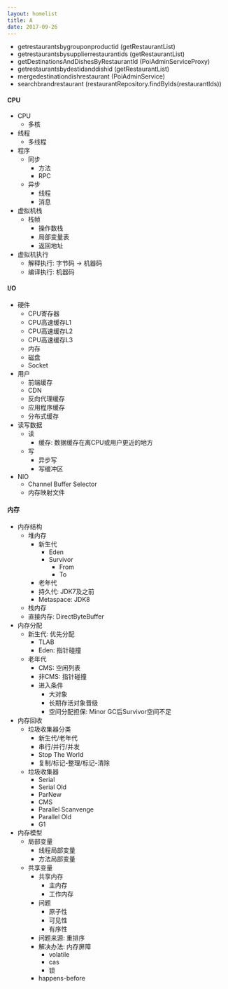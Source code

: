 ```yaml
---
layout: homelist
title: A
date: 2017-09-26
---
```


* getrestaurantsbygrouponproductid          (getRestaurantList)
* getrestaurantsbysupplierrestaurantids     (getRestaurantList)
* getDestinationsAndDishesByRestaurantId    (PoiAdminServiceProxy)
* getrestaurantsbydestidanddishid           (getRestaurantList)
* mergedestinationdishrestaurant            (PoiAdminService)
* searchbrandrestaurant                     (restaurantRepository.findByIds(restaurantIds))

#### CPU

* CPU
    * 多核
* 线程
    * 多线程
* 程序
    * 同步
        * 方法
        * RPC
    * 异步
        * 线程
        * 消息
* 虚拟机栈
    * 栈帧
        * 操作数栈
        * 局部变量表
        * 返回地址
* 虚拟机执行
    * 解释执行: 字节码 -&gt; 机器码
    * 编译执行: 机器码

#### I/O

* 硬件
    * CPU寄存器
    * CPU高速缓存L1
    * CPU高速缓存L2
    * CPU高速缓存L3
    * 内存
    * 磁盘
    * Socket
* 用户
    * 前端缓存
    * CDN
    * 反向代理缓存
    * 应用程序缓存
    * 分布式缓存
* 读写数据
    * 读
        * 缓存: 数据缓存在离CPU或用户更近的地方
    * 写
        * 异步写
        * 写缓冲区
* NIO
    * Channel Buffer Selector
    * 内存映射文件

#### 内存

* 内存结构
    * 堆内存
        * 新生代
            * Eden
            * Survivor
                * From
                * To
        * 老年代
        * 持久代: JDK7及之前
        * Metaspace: JDK8
    * 栈内存
    * 直接内存: DirectByteBuffer
* 内存分配
    * 新生代: 优先分配
        * TLAB
        * Eden: 指针碰撞
    * 老年代
        * CMS: 空闲列表
        * 非CMS: 指针碰撞
        * 进入条件
            * 大对象
            * 长期存活对象晋级
            * 空间分配担保: Minor GC后Survivor空间不足
* 内存回收
    * 垃圾收集器分类
        * 新生代/老年代
        * 串行/并行/并发
        * Stop The World
        * 复制/标记-整理/标记-清除
    * 垃圾收集器
        * Serial
        * Serial Old
        * ParNew
        * CMS
        * Parallel Scanvenge
        * Parallel Old
        * G1
* 内存模型
    * 局部变量
        * 线程局部变量
        * 方法局部变量
    * 共享变量
        * 共享内存
            * 主内存
            * 工作内存
        * 问题
            * 原子性
            * 可见性
            * 有序性
        * 问题来源: 重排序
        * 解决办法: 内存屏障
            * volatile
            * cas
            * 锁
        * happens-before
